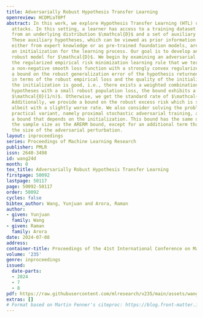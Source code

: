 ```yaml
---
title: Adversarially Robust Hypothesis Transfer Learning
openreview: HCDMiaT0Pf
abstract: In this work, we explore Hypothesis Transfer Learning (HTL) under adversarial
  attacks. In this setting, a learner has access to a training dataset of size $n$
  from an underlying distribution $\mathcal{D}$ and a set of auxiliary hypotheses.
  These auxiliary hypotheses, which can be viewed as prior information originating
  either from expert knowledge or as pre-trained foundation models, are employed as
  an initialization for the learning process. Our goal is to develop an adversarially
  robust model for $\mathcal{D}$. We begin by examining an adversarial variant of
  the regularized empirical risk minimization learning rule that we term A-RERM. Assuming
  a non-negative smooth loss function with a strongly convex regularizer, we establish
  a bound on the robust generalization error of the hypothesis returned by A-RERM
  in terms of the robust empirical loss and the quality of the initialization. If
  the initialization is good, i.e., there exists a weighted combination of auxiliary
  hypotheses with a small robust population loss, the bound exhibits a fast rate of
  $\mathcal{O}(1/n)$. Otherwise, we get the standard rate of $\mathcal{O}(1/\sqrt{n})$.
  Additionally, we provide a bound on the robust excess risk which is similar in nature,
  albeit with a slightly worse rate. We also consider solving the problem using a
  practical variant, namely proximal stochastic adversarial training, and present
  a bound that depends on the initialization. This bound has the same dependence on
  the sample size as the ARERM bound, except for an additional term that depends on
  the size of the adversarial perturbation.
layout: inproceedings
series: Proceedings of Machine Learning Research
publisher: PMLR
issn: 2640-3498
id: wang24d
month: 0
tex_title: Adversarially Robust Hypothesis Transfer Learning
firstpage: 50092
lastpage: 50117
page: 50092-50117
order: 50092
cycles: false
bibtex_author: Wang, Yunjuan and Arora, Raman
author:
- given: Yunjuan
  family: Wang
- given: Raman
  family: Arora
date: 2024-07-08
address:
container-title: Proceedings of the 41st International Conference on Machine Learning
volume: '235'
genre: inproceedings
issued:
  date-parts:
  - 2024
  - 7
  - 8
pdf: https://raw.githubusercontent.com/mlresearch/v235/main/assets/wang24d/wang24d.pdf
extras: []
# Format based on Martin Fenner's citeproc: https://blog.front-matter.io/posts/citeproc-yaml-for-bibliographies/
---
```

